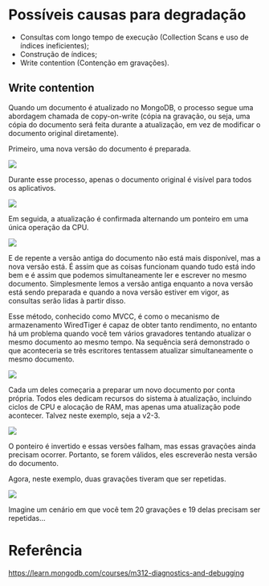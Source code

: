 # Possíveis causas para degradação
- Consultas com longo tempo de execução (Collection Scans e uso de índices ineficientes);
- Construção de índices;
- Write contention (Contenção em gravações).

## Write contention
Quando um documento é atualizado no MongoDB, o processo segue uma abordagem chamada de copy-on-write (cópia na gravação, ou seja, uma cópia do documento será feita durante a atualização, em vez de modificar o documento original diretamente). 

Primeiro, uma nova versão do documento é preparada.

![](img/01.png)

Durante esse processo, apenas o documento original é visível para todos os aplicativos.

![](img/02.png)

Em seguida, a atualização é confirmada alternando um ponteiro em uma única operação da CPU.

![](img/03.png)

E de repente a versão antiga do documento não está mais disponível, mas a nova versão está. É assim que as coisas funcionam quando tudo está indo bem e é assim que podemos simultaneamente ler e escrever no mesmo documento. Simplesmente lemos a versão antiga enquanto a nova versão está sendo preparada e quando a nova versão estiver em vigor, as consultas serão lidas à partir disso.

Esse método, conhecido como MVCC, é como o mecanismo de armazenamento WiredTiger é capaz de obter tanto rendimento, no entanto há um problema quando você tem vários gravadores tentando atualizar o mesmo documento ao mesmo tempo. Na sequência será demonstrado o que aconteceria se três escritores tentassem atualizar simultaneamente o mesmo documento.

![](img/04.png)

Cada um deles começaria a preparar um novo documento por conta própria. Todos eles dedicam recursos do sistema à atualização, incluindo ciclos de CPU e alocação de RAM, mas apenas uma atualização pode acontecer. Talvez neste exemplo, seja a v2-3.

![](img/05.png)

O ponteiro é invertido e essas versões falham, mas essas gravações ainda precisam ocorrer. Portanto, se forem válidos, eles escreverão nesta versão do documento.

Agora, neste exemplo, duas gravações tiveram que ser repetidas.

![](img/06.png)

Imagine um cenário em que você tem 20 gravações e 19 delas precisam ser repetidas...

# Referência
https://learn.mongodb.com/courses/m312-diagnostics-and-debugging